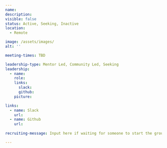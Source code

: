 ```yaml
---
name:
description: 
visible: false
status: Active, Seeking, Inactive
location:
  - Remote

image: /assets/images/
alt: ''

meeting-times: TBD

leadership-type: Mentor Led, Community Led, Seeking
leadership:
  - name: 
    role: 
    links:
      slack: 
      github: 
    picture: 

links:
  - name: Slack
    url: 
  - name: Github
    url: 
  
recruiting-message: Input here if waiting for someone to start the group.

---
```

